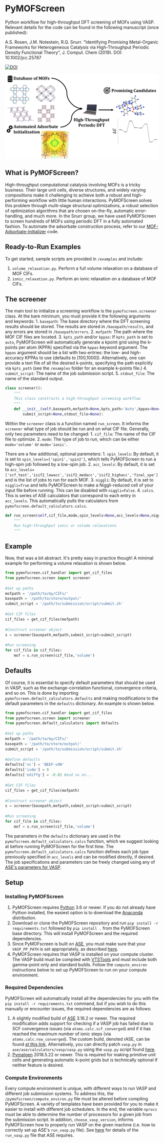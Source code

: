 # PyMOFScreen
Python workflow for high-throughput DFT screening of MOFs using VASP. Relevant details for the code can be found in the following manuscript (once published):

A.S. Rosen, J.M. Notestein, R.Q. Snurr. "Identifying Promising Metal-Organic Frameworks for Heterogeneous Catalysis via High-Throughput Periodic Density Functional Theory", J. Comput. Chem (2019). DOI: 10.1002/jcc.25787 

[![DOI](https://zenodo.org/badge/113722940.svg)](https://zenodo.org/badge/latestdoi/113722940)

![TOC](toc.png)

## What is PyMOFScreen?

High-throughput computational catalysis involving MOFs is a tricky business. Their large unit cells, diverse structures, and widely varying compositions make it challenging to achieve both a robust and high-performing workflow with little human interactions. PyMOFScreen solves this problem through multi-stage structural optimizations, a robust selection of optimization algorithms that are chosen on-the-fly, automatic error-handling, and much more. In the Snurr group, we have used PyMOFScreen to screen hundreds of MOFs using periodic DFT in a fully automated fashion. To automate the adsorbate construction process, refer to our [MOF-Adsorbate-Initializer](https://github.com/arosen93/mof-adsorbate-initializer) code.

## Ready-to-Run Examples

To get started, sample scripts are provided in `/examples` and include:
1. `volume_relaxation.py`. Perform a full volume relaxation on a database of MOF CIFs.
2. `ionic_relaxation.py`. Perform an ionic relaxation on a database of MOF CIFs.

## The screener

The main tool to initialize a screening workflow is the `pymofscreen.screener` class. At the bare minimum, you must provide it the following arguments and keywords:
	1. `basepath`: The base directory where the DFT screening results should be stored. The results are stored in `/basepath/results`, and any errors are stored in `/basepath/errors`.
	2. `mofpath`: The path where the MOF CIF files are located.
	3. `kpts_path` and/or `kppas`: If `kpts_path` is set to `auto`, PyMOFScreen will automatically generate a kpoint grid using the k-points per atom (KPPA) specified via the `kppas` keyword argument. The `kppas` argument should be a list with two entries: the low- and high-accuracy KPPAs to use (defaults to [100,1000]). Alternatively, one can provide a text file of all the desired k-points, specifying the path explicitly via `kpts_path` (see the `/examples` folder for an example k-points file.)
	4. `submit_script`: The name of the job submission script.
	5. `stdout_file`: The name of the standard output.

```python
class screener():
	"""
	This class constructs a high-throughput screening workflow
	"""
	def __init__(self,basepath,mofpath=None,kpts_path='Auto',kppas=None,
		submit_script=None,stdout_file=None):
```

Within the `screener` class is a function named `run_screen`. It informs the `screener` what type of job should be run and on what CIF file. Generally, only two parameters need to be changed:
	1. `cif_file`: The name of the CIF file to optimize.
	2. `mode`: The type of job to run, which can be either `mode='volume'` or `mode='ionic'`.

There are a few additional, optional paremeters:
	1. `spin_levels`: By default, it is set to `spin_levels=['spin1','spin2']`, which tells PyMOFScreen to run a high-spin job followed by a low-spin job.
	2. `acc_levels`: By default, it is set to `acc_levels=['scf_test','isif2_lowacc','isif2_medacc','isif2_highacc','final_spe']` and is the list of jobs to run for each MOF.
	3. `niggli`: By default, it is set to `niggli=True` and tells PyMOFScreen to make a Niggli-reduced cell of your input file before running. This can be disabled with `niggli=False`.
	4. `calcs`. This is series of ASE calculators that correspond to each entry in `acc_levels`. This automatically pulls the calculators from `pymofscreen.default_calculators.calcs`.

```python
def run_screen(self,cif_file,mode,spin_levels=None,acc_levels=None,niggli=True,calcs=calcs):
	"""
	Run high-throughput ionic or volume relaxations
	"""
```
## Example

Now, that was a bit abstract. It's pretty easy in practice though! A minimal example for performing a volume relaxation is shown below.

```python
from pymofscreen.cif_handler import get_cif_files
from pymofscreen.screen import screener

#Set up paths
mofpath = '/path/to/my/CIFs/'
basepath = '/path/to/store/output/'
submit_script = '/path/to/submission/script/submit.sh'

#Get CIF files
cif_files = get_cif_files(mofpath)

#Construct screener object
s = screener(basepath,mofpath,submit_script=submit_script)

#Run screening
for cif_file in cif_files:
	mof = s.run_screen(cif_file,'volume')
```

## Defaults

Of course, it is essential to specify default parameters that should be used in VASP, such as the exchange-correlation functional, convergence criteria, and so on. This is done by importing `pymofscreen.default_calculators.defaults` and making modifications to the default parameters in the `defaults` dictionary. An example is shown below.

```python
from pymofscreen.cif_handler import get_cif_files
from pymofscreen.screen import screener
from pymofscreen.default_calculators import defaults

#Set up paths
mofpath = '/path/to/my/CIFs/'
basepath = '/path/to/store/output/'
submit_script = '/path/to/submission/script/submit.sh'

#Define defaults
defaults['xc'] = 'BEEF-vdW'
defaults['ivdw'] = 0
defaults['ediffg'] = -0.02 #and so on...

#Get CIF files
cif_files = get_cif_files(mofpath)

#Construct screener object
s = screener(basepath,mofpath,submit_script=submit_script)

#Run screening
for cif_file in cif_files:
	mof = s.run_screen(cif_file,'volume')
```

The parameters in the `defaults` dictionary are used in the `pymofscreen.default_calculators.calcs` function, which we suggest looking at before running PyMOFScreen for the first time. The `pymofscreen.default_calculators.calcs` function defines each job type previously specified in `acc_levels` and can be modified directly, if desired. The job specifications and parameters can be freely changed using any of [ASE's parameters for VASP](https://wiki.fysik.dtu.dk/ase/ase/calculators/vasp.html).

## Setup

### Installing PyMOFScreen

1. PyMOFScreen requires [Python](https://www.python.org/) 3.6 or newer. If you do not already have Python installed, the easiest option is to download the [Anaconda](https://www.anaconda.com/download/) distribution.
2. Download or clone the PyMOFScreen repository and run `pip install -r requirements.txt` followed by `pip install .` from the PyMOFScreen base directory. This will install PyMOFScreen and the required dependencies.
3. Since PyMOFscreen is built on [ASE](https://wiki.fysik.dtu.dk/ase/), you must make sure that your `VASP_PP_PATH` is set appropriately, as described [here](https://wiki.fysik.dtu.dk/ase/ase/calculators/vasp.html).
4. PyMOFScreen requires that VASP is installed on your compute cluster. The VASP build must be compiled with [VTSTools](http://theory.cm.utexas.edu/vtsttools/index.html) and must include both gamma-point only and standard builds. Follow the `compute_environ` instructions below to set up PyMOFScreen to run on your compute environment.

### Required Dependencies

PyMOFScreen will automatically install all the dependencies for you with the `pip install -r requirements.txt` command, but if you wish to do this manually or encounter issues, the required dependencies are as follows:
1. A slightly modified build of [ASE](https://wiki.fysik.dtu.dk/ase/) 3.16.2 or newer. The required modification adds support for checking if a VASP job has failed due to SCF convergence issues (via `atoms.calc.scf_converged`) and if it has reached the maximum number of ionic steps (via `atoms.calc.nsw_converged`). The custom build, denoted rASE, can be found [at this link](https://github.com/arosen93/rASE). Alternatively, you can directly patch `vasp.py` in `ase/ase/calculators/vasp/vasp.py` using the `vasp.py` script found [here](https://github.com/arosen93/rASE/blob/master/ase/calculators/vasp/vasp.py). 
2. [Pymatgen](http://pymatgen.org/) 2018.5.22 or newer. This is required for making primitive unit cells and generating automatic k-point grids but is technically optional if neither feature is desired.

### Compute Environments

Every compute environment is unique, with different ways to run VASP and different job submission systems. To address this, the `/pymofscreen/compute_environ.py` file must be altered before compiling PyMOFScreen. A variety of templates have been provided for you to make it easier to install with different job schedulers. In the end, the variable `nprocs` must be able to determine the number of processors for a given job from the submission script. In addition, `choose_vasp_version`, informs PyMOFScreen how to properly run VASP on the given machine (i.e. how to correctly set up ASE's `run_vasp.py` file). See [here](https://wiki.fysik.dtu.dk/ase/ase/calculators/vasp.html) for details of the `run_vasp.py` file that ASE requires.